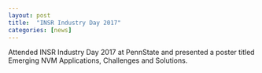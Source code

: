 ```yaml
---
layout: post
title:  "INSR Industry Day 2017"
categories: [news]
---
```

Attended INSR Industry Day 2017 at PennState and presented a poster titled Emerging NVM Applications, Challenges and Solutions.
